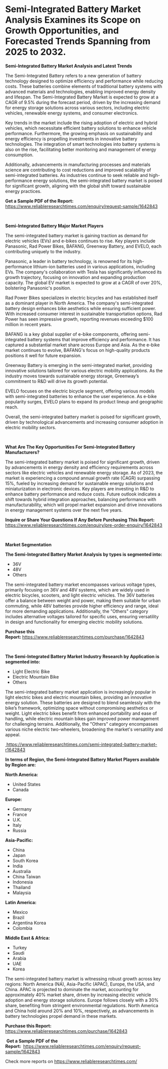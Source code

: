 <p><h1>Semi-Integrated Battery Market Analysis Examines its Scope on Growth Opportunities, and Forecasted Trends Spanning from 2025 to 2032.</h1></p><p><strong>Semi-Integrated Battery Market Analysis and Latest Trends</strong></p>
<p><p>The Semi-Integrated Battery refers to a new generation of battery technology designed to optimize efficiency and performance while reducing costs. These batteries combine elements of traditional battery systems with advanced materials and technologies, enabling improved energy density and lifespan. The Semi-Integrated Battery Market is expected to grow at a CAGR of 9.5% during the forecast period, driven by the increasing demand for energy storage solutions across various sectors, including electric vehicles, renewable energy systems, and consumer electronics.</p><p>Key trends in the market include the rising adoption of electric and hybrid vehicles, which necessitate efficient battery solutions to enhance vehicle performance. Furthermore, the growing emphasis on sustainability and energy efficiency is propelling investments in innovative battery technologies. The integration of smart technologies into battery systems is also on the rise, facilitating better monitoring and management of energy consumption.</p><p>Additionally, advancements in manufacturing processes and materials science are contributing to cost reductions and improved scalability of semi-integrated batteries. As industries continue to seek reliable and high-performance energy solutions, the semi-integrated battery market is poised for significant growth, aligning with the global shift toward sustainable energy practices.</p></p>
<p><strong>Get a Sample PDF of the Report:&nbsp;</strong> <a href="https://www.reliableresearchtimes.com/enquiry/request-sample/1642843?utm_campaign=2007&utm_medium=2&utm_source=Github&utm_content=ia&utm_term=12012025&utm_id=semi-integrated-battery">https://www.reliableresearchtimes.com/enquiry/request-sample/1642843</a></p>
<p>&nbsp;</p>
<p><strong>Semi-Integrated Battery Major Market Players</strong></p>
<p><p>The semi-integrated battery market is gaining traction as demand for electric vehicles (EVs) and e-bikes continues to rise. Key players include Panasonic, Rad Power Bikes, BAFANG, Greenway Battery, and EVELO, each contributing uniquely to the industry.</p><p>Panasonic, a leader in battery technology, is renowned for its high-performance lithium-ion batteries used in various applications, including EVs. The company's collaboration with Tesla has significantly influenced its growth trajectory, focusing on innovation and expanding production capacity. The global EV market is expected to grow at a CAGR of over 20%, bolstering Panasonic's position.</p><p>Rad Power Bikes specializes in electric bicycles and has established itself as a dominant player in North America. The company's semi-integrated battery design enhances bike aesthetics while ensuring sufficient power. With increased consumer interest in sustainable transportation options, Rad Power has seen impressive growth, reporting revenues exceeding $100 million in recent years.</p><p>BAFANG is a key global supplier of e-bike components, offering semi-integrated battery systems that improve efficiency and performance. It has captured a substantial market share across Europe and Asia. As the e-bike market continues to evolve, BAFANG's focus on high-quality products positions it well for future expansion.</p><p>Greenway Battery is emerging in the semi-integrated market, providing innovative solutions tailored for various electric mobility applications. As the industry moves towards sustainable energy storage, Greenway’s commitment to R&D will drive its growth potential.</p><p>EVELO focuses on the electric bicycle segment, offering various models with semi-integrated batteries to enhance the user experience. As e-bike popularity surges, EVELO plans to expand its product lineup and geographic reach.</p><p>Overall, the semi-integrated battery market is poised for significant growth, driven by technological advancements and increasing consumer adoption in electric mobility sectors.</p></p>
<p>&nbsp;</p>
<p><strong>What Are The Key Opportunities For Semi-Integrated Battery Manufacturers?</strong></p>
<p><p>The semi-integrated battery market is poised for significant growth, driven by advancements in energy density and efficiency requirements across sectors like electric vehicles and renewable energy storage. As of 2023, the market is experiencing a compound annual growth rate (CAGR) surpassing 15%, fueled by increasing demand for sustainable energy solutions and miniaturization in electronic devices. Key players are investing in R&D to enhance battery performance and reduce costs. Future outlook indicates a shift towards hybrid integration approaches, balancing performance with manufacturability, which will propel market expansion and drive innovations in energy management systems over the next five years.</p></p>
<p><strong>Inquire or Share Your Questions If Any Before Purchasing This Report:</strong> <a href="https://www.reliableresearchtimes.com/enquiry/pre-order-enquiry/1642843?utm_campaign=2007&utm_medium=2&utm_source=Github&utm_content=ia&utm_term=12012025&utm_id=semi-integrated-battery">https://www.reliableresearchtimes.com/enquiry/pre-order-enquiry/1642843</a></p>
<p>&nbsp;</p>
<p><strong>Market Segmentation</strong></p>
<p><strong>The Semi-Integrated Battery Market Analysis by types is segmented into:</strong></p>
<p><ul><li>36V</li><li>48V</li><li>Others</li></ul></p>
<p><p>The semi-integrated battery market encompasses various voltage types, primarily focusing on 36V and 48V systems, which are widely used in electric bicycles, scooters, and light electric vehicles. The 36V batteries offer a balance between weight and power, making them suitable for urban commuting, while 48V batteries provide higher efficiency and range, ideal for more demanding applications. Additionally, the "Others" category includes alternative voltages tailored for specific uses, ensuring versatility in design and functionality for emerging electric mobility solutions.</p></p>
<p><strong>Purchase this Report:&nbsp;</strong><a href="https://www.reliableresearchtimes.com/purchase/1642843?utm_campaign=2007&utm_medium=2&utm_source=Github&utm_content=ia&utm_term=12012025&utm_id=semi-integrated-battery">https://www.reliableresearchtimes.com/purchase/1642843</a></p>
<p>&nbsp;</p>
<p><strong>The Semi-Integrated Battery Market Industry Research by Application is segmented into:</strong></p>
<p><ul><li>Light Electric Bike</li><li>Electric Mountain Bike</li><li>Others</li></ul></p>
<p><p>The semi-integrated battery market application is increasingly popular in light electric bikes and electric mountain bikes, providing an innovative energy solution. These batteries are designed to blend seamlessly with the bike’s framework, optimizing space without compromising aesthetics or weight. Light electric bikes benefit from enhanced portability and ease of handling, while electric mountain bikes gain improved power management for challenging terrains. Additionally, the "Others" category encompasses various niche electric two-wheelers, broadening the market's versatility and appeal.</p></p>
<p><a href="https://www.reliableresearchtimes.com/semi-integrated-battery-market-r1642843?utm_campaign=2007&utm_medium=2&utm_source=Github&utm_content=ia&utm_term=12012025&utm_id=semi-integrated-battery">&nbsp;https://www.reliableresearchtimes.com/semi-integrated-battery-market-r1642843</a></p>
<p><strong>In terms of Region, the Semi-Integrated Battery Market Players available by Region are:</strong></p>
<p>
    <p> <strong> North America: </strong>
        <ul>
            <li>United States</li>
            <li>Canada</li>
        </ul>
        </p> 
    <p> <strong> Europe: </strong>
        <ul>
            <li>Germany</li>
            <li>France</li>
            <li>U.K.</li>
            <li>Italy</li>
            <li>Russia</li>
        </ul>
        </p> 
    <p> <strong> Asia-Pacific: </strong>
        <ul>
            <li>China</li>
            <li>Japan</li>
            <li>South Korea</li>
            <li>India</li>
            <li>Australia</li>
            <li>China Taiwan</li>
            <li>Indonesia</li>
            <li>Thailand</li>
            <li>Malaysia</li>
        </ul>
        </p> 
    <p> <strong> Latin America: </strong>
        <ul>
            <li>Mexico</li>
            <li>Brazil</li>
            <li>Argentina Korea</li>
            <li>Colombia</li>
        </ul>
        </p> 
    <p> <strong> Middle East & Africa: </strong>
        <ul>
            <li>Turkey</li>
            <li>Saudi</li>
            <li>Arabia</li>
            <li>UAE</li>
            <li>Korea</li>
        </ul>
    </p>
    </p>
<p><p>The semi-integrated battery market is witnessing robust growth across key regions: North America (NA), Asia-Pacific (APAC), Europe, the USA, and China. APAC is projected to dominate the market, accounting for approximately 40% market share, driven by increasing electric vehicle adoption and energy storage solutions. Europe follows closely with a 30% share, benefiting from stringent environmental regulations. North America and China hold around 20% and 10%, respectively, as advancements in battery technologies propel demand in these markets.</p></p>
<p><strong>Purchase this Report: </strong><a href="https://www.reliableresearchtimes.com/purchase/1642843?utm_campaign=2007&utm_medium=2&utm_source=Github&utm_content=ia&utm_term=12012025&utm_id=semi-integrated-battery">https://www.reliableresearchtimes.com/purchase/1642843</a></p>
<p>&nbsp;<strong>Get a Sample PDF of the Report:&nbsp;&nbsp;</strong><a href="https://www.reliableresearchtimes.com/enquiry/request-sample/1642843?utm_campaign=2007&utm_medium=2&utm_source=Github&utm_content=ia&utm_term=12012025&utm_id=semi-integrated-battery">https://www.reliableresearchtimes.com/enquiry/request-sample/1642843</a></p>
<p><strong></strong></p>
<p>Check more reports on <a href="https://www.reliableresearchtimes.com/?utm_campaign=2007&utm_medium=2&utm_source=Github&utm_content=ia&utm_term=12012025&utm_id=semi-integrated-battery">https://www.reliableresearchtimes.com/</a></p>